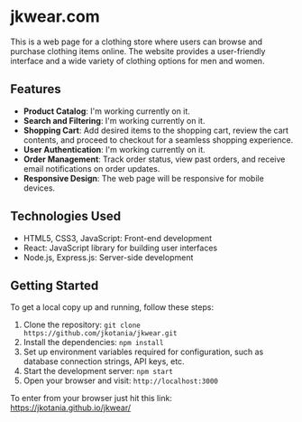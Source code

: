 # jkwear.com

This is a web page for a clothing store where users can browse and purchase clothing items online. The website provides a user-friendly interface and a wide variety of clothing options for men and women.

## Features

- **Product Catalog**: I'm working currently on it.
- **Search and Filtering**: I'm working currently on it.
- **Shopping Cart**: Add desired items to the shopping cart, review the cart contents, and proceed to checkout for a seamless shopping experience.
- **User Authentication**: I'm working currently on it.
- **Order Management**: Track order status, view past orders, and receive email notifications on order updates.
- **Responsive Design**: The web page will be responsive for mobile devices.

## Technologies Used

- HTML5, CSS3, JavaScript: Front-end development
- React: JavaScript library for building user interfaces
- Node.js, Express.js: Server-side development

## Getting Started

To get a local copy up and running, follow these steps:

1. Clone the repository: `git clone https://github.com/jkotania/jkwear.git`
2. Install the dependencies: `npm install`
3. Set up environment variables required for configuration, such as database connection strings, API keys, etc.
4. Start the development server: `npm start`
5. Open your browser and visit: `http://localhost:3000`

To enter from your browser just hit this link:
https://jkotania.github.io/jkwear/
